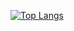 [![Top Langs](https://github-readme-stats.vercel.app/api/top-langs/?username=RyoyaS&theme=aura&layout=default)](https://github.com/anuraghazra/github-readme-stats)

